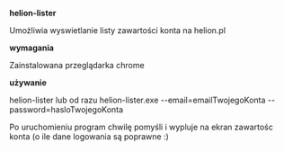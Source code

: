 **helion-lister**

Umożliwia wyswietlanie listy zawartości konta na helion.pl

**wymagania**

Zainstalowana przeglądarka chrome

**używanie**

helion-lister lub od razu helion-lister.exe --email=emailTwojegoKonta --password=hasloTwojegoKonta

Po uruchomieniu program chwilę pomyśli i wypluje na ekran zawartośc konta (o ile dane logowania są poprawne :)
